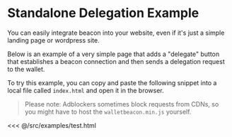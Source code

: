 # Standalone Delegation Example

You can easily integrate beacon into your website, even if it's just a simple landing page or wordpress site.

Below is an example of a very simple page that adds a "delegate" button that establishes a beacon connection and then sends a delegation request to the wallet.

To try this example, you can copy and paste the following snippet into a local file called `index.html` and open it in the browser.

> Please note: Adblockers sometimes block requests from CDNs, so you might have to host the `walletbeacon.min.js` yourself.

<<< @/src/examples/test.html
